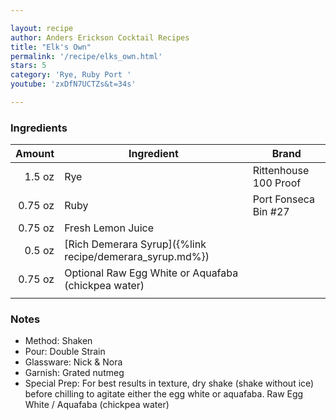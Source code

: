 ```yaml
---

layout: recipe
author: Anders Erickson Cocktail Recipes
title: "Elk's Own"
permalink: '/recipe/elks_own.html'
stars: 5
category: 'Rye, Ruby Port '
youtube: 'zxDfN7UCTZs&t=34s'

---
```


### Ingredients

|  Amount  | Ingredient               | Brand                    |
| ------: | -------------------------------------------------------- | --------------------- |
|  1.5 oz | Rye                                                      | Rittenhouse 100 Proof |
| 0.75 oz | Ruby                                                     | Port Fonseca Bin #27  |
| 0.75 oz | Fresh Lemon Juice                                        |
|  0.5 oz | [Rich Demerara Syrup]({%link recipe/demerara_syrup.md%}) |
| 0.75 oz | Optional Raw Egg White or Aquafaba (chickpea water)      |
|         |

### Notes

- Method: Shaken
- Pour: Double Strain
- Glassware: Nick & Nora
- Garnish: Grated nutmeg
- Special Prep: For best results in texture, dry shake (shake without ice) before chilling to agitate either the egg white or aquafaba. Raw Egg White / Aquafaba (chickpea water)

